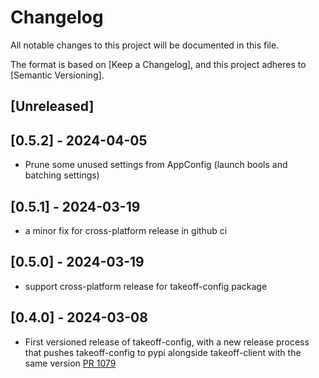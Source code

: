 # Changelog

All notable changes to this project will be documented in this file.

The format is based on [Keep a Changelog],
and this project adheres to [Semantic Versioning].

## [Unreleased]

## [0.5.2] - 2024-04-05
- Prune some unused settings from AppConfig (launch bools and batching settings)

## [0.5.1] - 2024-03-19

- a minor fix for cross-platform release in github ci

## [0.5.0] - 2024-03-19

- support cross-platform release for takeoff-config package

## [0.4.0] - 2024-03-08

- First versioned release of takeoff-config, with a new release process that pushes takeoff-config to pypi alongside takeoff-client with the same version [PR 1079](https://github.com/TNBase/pantheon/pull/1079)
